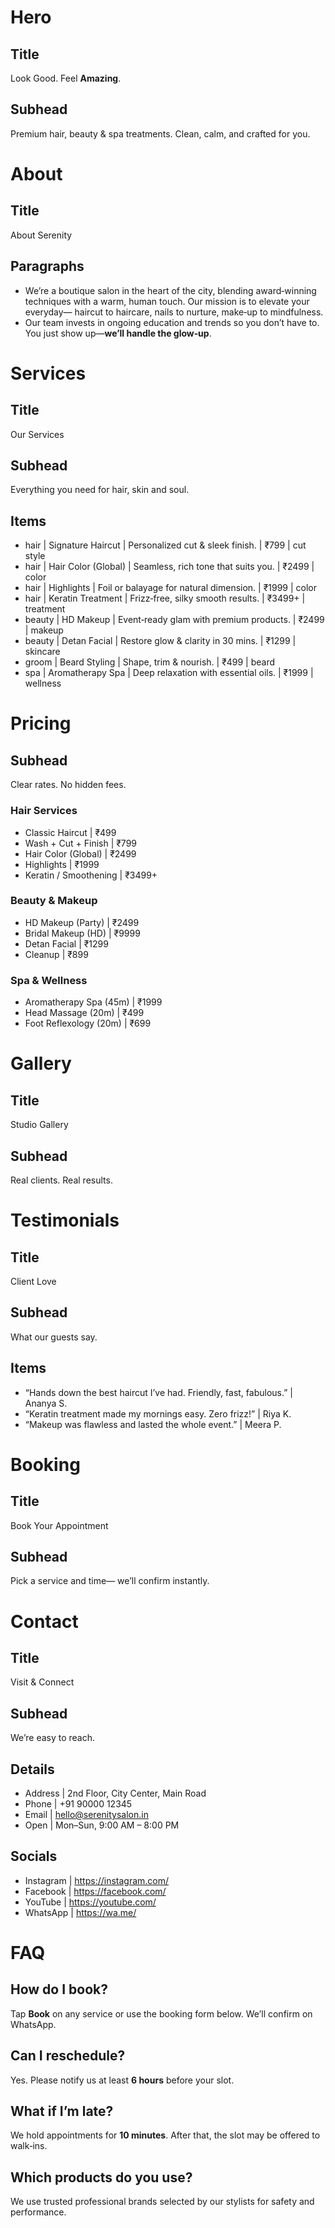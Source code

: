 # Hero
## Title
Look Good. Feel **Amazing**.
## Subhead
Premium hair, beauty & spa treatments. Clean, calm, and crafted for you.

# About
## Title
About Serenity
## Paragraphs
- We’re a boutique salon in the heart of the city, blending award‑winning techniques with a warm, human touch. Our mission is to elevate your everyday— haircut to haircare, nails to nurture, make‑up to mindfulness.
- Our team invests in ongoing education and trends so you don’t have to. You just show up—**we’ll handle the glow‑up**.

# Services
## Title
Our <span class="gradient">Services</span>
## Subhead
Everything you need for hair, skin and soul.
## Items
- hair | Signature Haircut | Personalized cut & sleek finish. | ₹799 | cut style
- hair | Hair Color (Global) | Seamless, rich tone that suits you. | ₹2499 | color
- hair | Highlights | Foil or balayage for natural dimension. | ₹1999 | color
- hair | Keratin Treatment | Frizz‑free, silky smooth results. | ₹3499+ | treatment
- beauty | HD Makeup | Event‑ready glam with premium products. | ₹2499 | makeup
- beauty | Detan Facial | Restore glow & clarity in 30 mins. | ₹1299 | skincare
- groom | Beard Styling | Shape, trim & nourish. | ₹499 | beard
- spa | Aromatherapy Spa | Deep relaxation with essential oils. | ₹1999 | wellness

# Pricing
## Subhead
Clear rates. No hidden fees.
### Hair Services
- Classic Haircut | ₹499
- Wash + Cut + Finish | ₹799
- Hair Color (Global) | ₹2499
- Highlights | ₹1999
- Keratin / Smoothening | ₹3499+
### Beauty & Makeup
- HD Makeup (Party) | ₹2499
- Bridal Makeup (HD) | ₹9999
- Detan Facial | ₹1299
- Cleanup | ₹899
### Spa & Wellness
- Aromatherapy Spa (45m) | ₹1999
- Head Massage (20m) | ₹499
- Foot Reflexology (20m) | ₹699

# Gallery
## Title
Studio <span class="gradient">Gallery</span>
## Subhead
Real clients. Real results.

# Testimonials
## Title
Client <span class="gradient">Love</span>
## Subhead
What our guests say.
## Items
- “Hands down the best haircut I’ve had. Friendly, fast, fabulous.” | Ananya S.
- “Keratin treatment made my mornings easy. Zero frizz!” | Riya K.
- “Makeup was flawless and lasted the whole event.” | Meera P.

# Booking
## Title
Book Your <span class="gradient">Appointment</span>
## Subhead
Pick a service and time— we’ll confirm instantly.

# Contact
## Title
Visit & <span class="gradient">Connect</span>
## Subhead
We’re easy to reach.
## Details
- Address | 2nd Floor, City Center, Main Road
- Phone | +91 90000 12345
- Email | hello@serenitysalon.in
- Open | Mon–Sun, 9:00 AM – 8:00 PM
## Socials
- Instagram | https://instagram.com/
- Facebook | https://facebook.com/
- YouTube | https://youtube.com/
- WhatsApp | https://wa.me/

# FAQ
## How do I book?
Tap **Book** on any service or use the booking form below. We’ll confirm on WhatsApp.

## Can I reschedule?
Yes. Please notify us at least **6 hours** before your slot.

## What if I’m late?
We hold appointments for **10 minutes**. After that, the slot may be offered to walk‑ins.

## Which products do you use?
We use trusted professional brands selected by our stylists for safety and performance.
